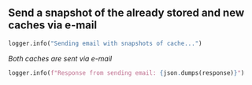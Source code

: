## Send a snapshot of the already stored and new caches via e-mail

```python
logger.info("Sending email with snapshots of cache...")
```

_Both caches are sent via e-mail_

```python
logger.info(f"Response from sending email: {json.dumps(response)}")
```